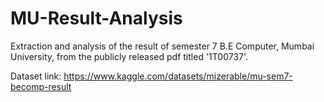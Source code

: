 # MU-Result-Analysis
Extraction and analysis of the result of semester 7 B.E Computer, Mumbai University, from the publicly released pdf titled '1T00737'.

Dataset link: https://www.kaggle.com/datasets/mizerable/mu-sem7-becomp-result
